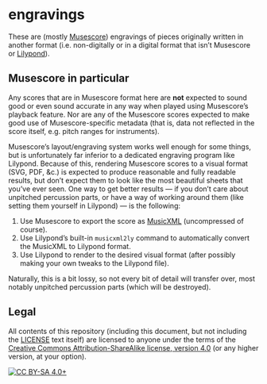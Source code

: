 # engravings

These are (mostly [Musescore](https://musescore.org/)) engravings of pieces
originally written in another format (i.e. non-digitally or in a digital format
that isn&rsquo;t Musescore or [Lilypond](http://lilypond.org/)).

## Musescore in particular

Any scores that are in Musescore format here are **not** expected to sound good
or even sound accurate in any way when played using Musescore&rsquo;s playback
feature. Nor are any of the Musescore scores expected to make good use of
Musescore-specific metadata (that is, data not reflected in the score itself,
e.g. pitch ranges for instruments).

Musescore&rsquo;s layout/engraving system works well enough for some things,
but is unfortunately far inferior to a dedicated engraving program like
Lilypond. Because of this, rendering Musescore scores to a visual format (SVG,
PDF, &amp;c.) is expected to produce reasonable and fully readable results, but
don&rsquo;t expect them to look like the most beautiful sheets that
you&rsquo;ve ever seen. One way to get better results &mdash; if you
don&rsquo;t care about unpitched percussion parts, or have a way of working
around them (like setting them yourself in Lilypond) &mdash; is the following:

1. Use Musescore to export the score as
   [MusicXML](https://en.wikipedia.org/wiki/MusicXML) (uncompressed of course).
2. Use Lilypond&rsquo;s built-in `musicxml2ly` command to automatically convert
   the MusicXML to Lilypond format.
3. Use Lilypond to render to the desired visual format (after possibly making
   your own tweaks to the Lilypond file).

Naturally, this is a bit lossy, so not every bit of detail will transfer over,
most notably unpitched percussion parts (which will be destroyed).

## Legal

All contents of this repository (including this document, but not including the
[LICENSE](./LICENSE) text itself) are licensed to anyone under the terms of the
[Creative Commons Attribution-ShareAlike license, version
4.0](https://creativecommons.org/licenses/by-sa/4.0/) (or any higher version,
at your option).

[![CC BY-SA 4.0+](https://i.creativecommons.org/l/by-sa/4.0/88x31.png "CC BY-SA 4.0+")](https://creativecommons.org/licenses/by-sa/4.0/)
